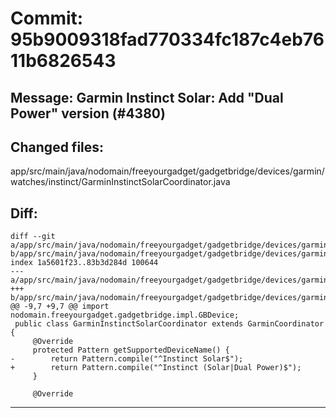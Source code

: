 # Commit: 95b9009318fad770334fc187c4eb7611b6826543
## Message: Garmin Instinct Solar: Add "Dual Power" version (#4380)
## Changed files:
app/src/main/java/nodomain/freeyourgadget/gadgetbridge/devices/garmin/watches/instinct/GarminInstinctSolarCoordinator.java

## Diff:
```
diff --git a/app/src/main/java/nodomain/freeyourgadget/gadgetbridge/devices/garmin/watches/instinct/GarminInstinctSolarCoordinator.java b/app/src/main/java/nodomain/freeyourgadget/gadgetbridge/devices/garmin/watches/instinct/GarminInstinctSolarCoordinator.java
index 1a5601f23..83b3d284d 100644
--- a/app/src/main/java/nodomain/freeyourgadget/gadgetbridge/devices/garmin/watches/instinct/GarminInstinctSolarCoordinator.java
+++ b/app/src/main/java/nodomain/freeyourgadget/gadgetbridge/devices/garmin/watches/instinct/GarminInstinctSolarCoordinator.java
@@ -9,7 +9,7 @@ import nodomain.freeyourgadget.gadgetbridge.impl.GBDevice;
 public class GarminInstinctSolarCoordinator extends GarminCoordinator {
     @Override
     protected Pattern getSupportedDeviceName() {
-        return Pattern.compile("^Instinct Solar$");
+        return Pattern.compile("^Instinct (Solar|Dual Power)$");
     }
 
     @Override
```
-----------------------------------
